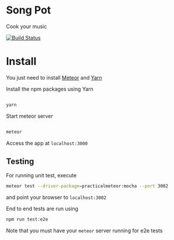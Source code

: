 # Song Pot

Cook your music

[![Build Status](https://travis-ci.org/singularities/song-pot.svg?branch=master)](https://travis-ci.org/singularities/song-pot)

# Install

You just need to install [Meteor](https://www.meteor.com/install) and [Yarn](https://yarnpkg.com/lang/en/docs/install/)

Install the npm packages using Yarn

```bash

yarn

```

Start meteor server

```bash

meteor

```

Access the app at `localhost:3000`

## Testing

For running unit test, execute

```bash
meteor test --driver-package=practicalmeteor:mocha --port 3002
```

and point your browser to `localhost:3002`

End to end tests are run using

```bash
npm run test:e2e
```

Note that you must have your `meteor` server running for e2e tests
